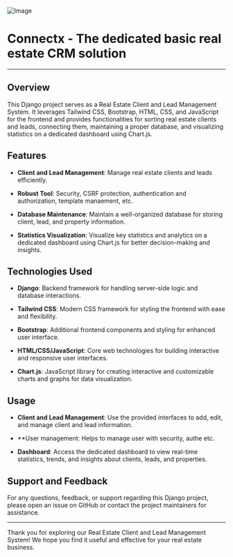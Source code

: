 ![Image](https://www.softsuave.com/assets/images/crm-app-right-img-1.svg)

# Connectx - The dedicated basic real estate CRM solution

---
## Overview

This Django project serves as a Real Estate Client and Lead Management System. It leverages Tailwind CSS, Bootstrap, HTML, CSS, and JavaScript for the frontend and provides functionalities for sorting real estate clients and leads, connecting them, maintaining a proper database, and visualizing statistics on a dedicated dashboard using Chart.js.

## Features

- **Client and Lead Management**: Manage real estate clients and leads efficiently.
  
- **Robust Tool**: Security, CSRF protection, authentication and authorization, template manaement, etc.
  
- **Database Maintenance**: Maintain a well-organized database for storing client, lead, and property information.
  
- **Statistics Visualization**: Visualize key statistics and analytics on a dedicated dashboard using Chart.js for better decision-making and insights.

## Technologies Used

- **Django**: Backend framework for handling server-side logic and database interactions.
  
- **Tailwind CSS**: Modern CSS framework for styling the frontend with ease and flexibility.
  
- **Bootstrap**: Additional frontend components and styling for enhanced user interface.
  
- **HTML/CSS/JavaScript**: Core web technologies for building interactive and responsive user interfaces.
  
- **Chart.js**: JavaScript library for creating interactive and customizable charts and graphs for data visualization.

## Usage

- **Client and Lead Management**: Use the provided interfaces to add, edit, and manage client and lead information.
  
- **User management: Helps to manage user with security, authe etc.
  
- **Dashboard**: Access the dedicated dashboard to view real-time statistics, trends, and insights about clients, leads, and properties.

## Support and Feedback

For any questions, feedback, or support regarding this Django project, please open an issue on GitHub or contact the project maintainers for assistance.

---

Thank you for exploring our Real Estate Client and Lead Management System! We hope you find it useful and effective for your real estate business.

